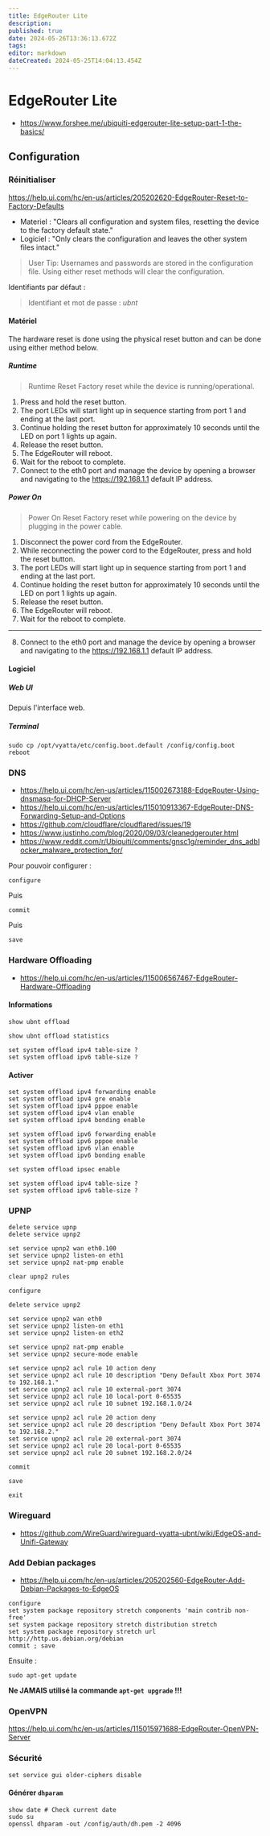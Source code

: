 ```yaml
---
title: EdgeRouter Lite
description: 
published: true
date: 2024-05-26T13:36:13.672Z
tags: 
editor: markdown
dateCreated: 2024-05-25T14:04:13.454Z
---
```


# EdgeRouter Lite

- <https://www.forshee.me/ubiquiti-edgerouter-lite-setup-part-1-the-basics/>

## Configuration

### Réinitialiser

<https://help.ui.com/hc/en-us/articles/205202620-EdgeRouter-Reset-to-Factory-Defaults>

- Materiel : "Clears all configuration and system files, resetting the device to the factory default state."
- Logiciel : "Only clears the configuration and leaves the other system files intact."

> User Tip: Usernames and passwords are stored in the configuration file. Using either reset methods will clear the configuration.

Identifiants par défaut :

> Identifiant et mot de passe : *ubnt*

#### Matériel

The hardware reset is done using the physical reset button and can be done using either method below.

##### Runtime

> Runtime Reset Factory reset while the device is running/operational.

1. Press and hold the reset button.
2. The port LEDs will start light up in sequence starting from port 1 and ending at the last port.
3. Continue holding the reset button for approximately 10 seconds until the LED on port 1 lights up again.
4. Release the reset button.
5. The EdgeRouter will reboot.
6. Wait for the reboot to complete.
7. Connect to the eth0 port and manage the device by opening a browser and navigating to the https://192.168.1.1 default IP address.

##### Power On

> Power On Reset Factory reset while powering on the device by plugging in the power cable.

1. Disconnect the power cord from the EdgeRouter.
2. While reconnecting the power cord to the EdgeRouter, press and hold the reset button.
3. The port LEDs will start light up in sequence starting from port 1 and ending at the last port.
4. Continue holding the reset button for approximately 10 seconds until the LED on port 1 lights up again.
5. Release the reset button.
6. The EdgeRouter will reboot.
7. Wait for the reboot to complete.
---

8. Connect to the eth0 port and manage the device by opening a browser and navigating to the https://192.168.1.1 default IP address.

#### Logiciel

##### Web UI

Depuis l'interface web.

##### Terminal

```shell
sudo cp /opt/vyatta/etc/config.boot.default /config/config.boot
reboot
```

### DNS

- https://help.ui.com/hc/en-us/articles/115002673188-EdgeRouter-Using-dnsmasq-for-DHCP-Server
- https://help.ui.com/hc/en-us/articles/115010913367-EdgeRouter-DNS-Forwarding-Setup-and-Options
- https://github.com/cloudflare/cloudflared/issues/19
- https://www.justinho.com/blog/2020/09/03/cleanedgerouter.html
- https://www.reddit.com/r/Ubiquiti/comments/gnsc1g/reminder_dns_adblocker_malware_protection_for/

Pour pouvoir configurer :

```shell
configure
```

Puis

```shell
commit
```

Puis

```shell
save
```

### Hardware Offloading

- <https://help.ui.com/hc/en-us/articles/115006567467-EdgeRouter-Hardware-Offloading>

#### Informations

```shell
show ubnt offload
```

```shell
show ubnt offload statistics
```

```shell
set system offload ipv4 table-size ?
set system offload ipv6 table-size ?
```

#### Activer

```shell
set system offload ipv4 forwarding enable
set system offload ipv4 gre enable
set system offload ipv4 pppoe enable
set system offload ipv4 vlan enable
set system offload ipv4 bonding enable

set system offload ipv6 forwarding enable
set system offload ipv6 pppoe enable
set system offload ipv6 vlan enable
set system offload ipv6 bonding enable

set system offload ipsec enable
```

```shell
set system offload ipv4 table-size ?
set system offload ipv6 table-size ?
```

### UPNP

```shell
delete service upnp
delete service upnp2

set service upnp2 wan eth0.100
set service upnp2 listen-on eth1
set service upnp2 nat-pmp enable
```

```shell
clear upnp2 rules

configure

delete service upnp2

set service upnp2 wan eth0
set service upnp2 listen-on eth1
set service upnp2 listen-on eth2

set service upnp2 nat-pmp enable
set service upnp2 secure-mode enable

set service upnp2 acl rule 10 action deny
set service upnp2 acl rule 10 description "Deny Default Xbox Port 3074 to 192.168.1."
set service upnp2 acl rule 10 external-port 3074
set service upnp2 acl rule 10 local-port 0-65535
set service upnp2 acl rule 10 subnet 192.168.1.0/24

set service upnp2 acl rule 20 action deny
set service upnp2 acl rule 20 description "Deny Default Xbox Port 3074 to 192.168.2."
set service upnp2 acl rule 20 external-port 3074
set service upnp2 acl rule 20 local-port 0-65535
set service upnp2 acl rule 20 subnet 192.168.2.0/24

commit

save

exit
```

### Wireguard

- <https://github.com/WireGuard/wireguard-vyatta-ubnt/wiki/EdgeOS-and-Unifi-Gateway>

### Add Debian packages

- <https://help.ui.com/hc/en-us/articles/205202560-EdgeRouter-Add-Debian-Packages-to-EdgeOS>

```shell
configure
set system package repository stretch components 'main contrib non-free' 
set system package repository stretch distribution stretch
set system package repository stretch url http://http.us.debian.org/debian
commit ; save
```

Ensuite :

```shell
sudo apt-get update
```

**Ne JAMAIS utilisé la commande `apt-get upgrade` !!!**

### OpenVPN

<https://help.ui.com/hc/en-us/articles/115015971688-EdgeRouter-OpenVPN-Server>

### Sécurité

```shell
set service gui older-ciphers disable
```

#### Générer `dhparam`

```shell
show date # Check current date
sudo su
openssl dhparam -out /config/auth/dh.pem -2 4096
```